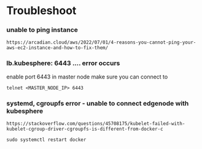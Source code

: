 # Troubleshoot

### unable to ping instance
```
https://arcadian.cloud/aws/2022/07/01/4-reasons-you-cannot-ping-your-aws-ec2-instance-and-how-to-fix-them/
```

### lb.kubesphere: 6443 .... error occurs
enable port 6443 in master node
make sure you can connect to
```
telnet <MASTER_NODE_IP> 6443
```

### systemd, cgroupfs error - unable to connect edgenode with kubesphere
```
https://stackoverflow.com/questions/45708175/kubelet-failed-with-kubelet-cgroup-driver-cgroupfs-is-different-from-docker-c
```
```
sudo systemctl restart docker
```
